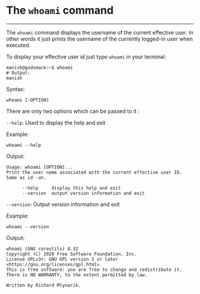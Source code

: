 # The  `whoami` command
---
The `whoami` command displays the username of the current effective user. In other words it just prints the username of the currently logged-in user when executed.

To display your effective user id just type `whoami` in your terminal:

```
manish@godsmack:~$ whoami 
# Output:
manish
```

Syntax:

```
whoami [-OPTION]
```

There are only two options which can be passed to it :

`--help`: Used to display the help and exit

Example:

```
whoami --help
```

Output:

```
Usage: whoami [OPTION]...
Print the user name associated with the current effective user ID.
Same as id -un.

      --help     display this help and exit
      --version  output version information and exit
```

`--version`: Output version information and exit

Example:

```
whoami --version
```

Output:

```
whoami (GNU coreutils) 8.32
Copyright (C) 2020 Free Software Foundation, Inc.
License GPLv3+: GNU GPL version 3 or later <https://gnu.org/licenses/gpl.html>.
This is free software: you are free to change and redistribute it.
There is NO WARRANTY, to the extent permitted by law.

Written by Richard Mlynarik.
```